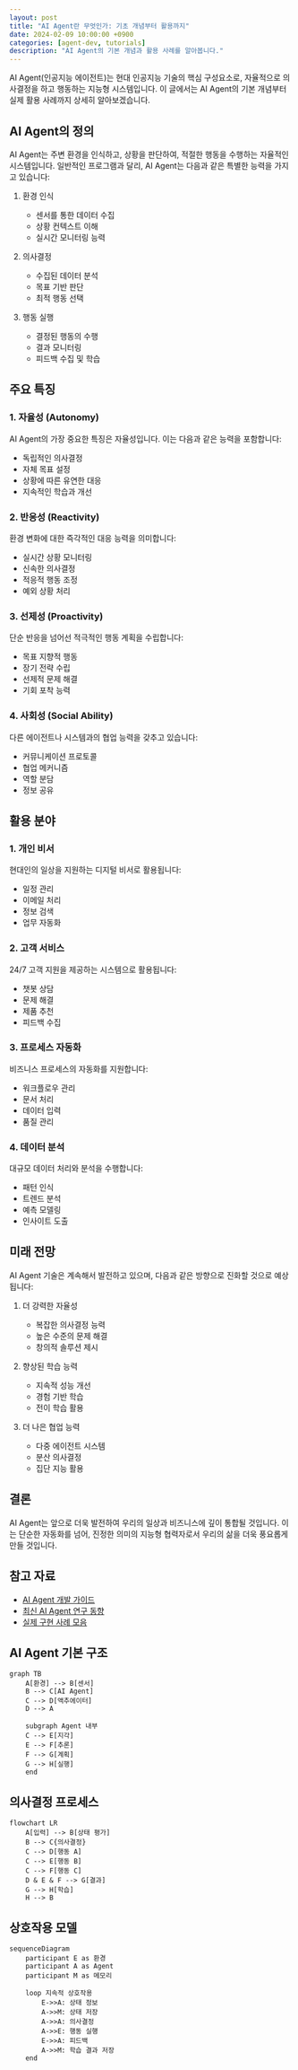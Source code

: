```yaml
---
layout: post
title: "AI Agent란 무엇인가: 기초 개념부터 활용까지"
date: 2024-02-09 10:00:00 +0900
categories: [agent-dev, tutorials]
description: "AI Agent의 기본 개념과 활용 사례를 알아봅니다."
---
```


AI Agent(인공지능 에이전트)는 현대 인공지능 기술의 핵심 구성요소로, 자율적으로 의사결정을 하고 행동하는 지능형 시스템입니다. 이 글에서는 AI Agent의 기본 개념부터 실제 활용 사례까지 상세히 알아보겠습니다.

## AI Agent의 정의

AI Agent는 주변 환경을 인식하고, 상황을 판단하여, 적절한 행동을 수행하는 자율적인 시스템입니다. 일반적인 프로그램과 달리, AI Agent는 다음과 같은 특별한 능력을 가지고 있습니다:

1. 환경 인식
   - 센서를 통한 데이터 수집
   - 상황 컨텍스트 이해
   - 실시간 모니터링 능력

2. 의사결정
   - 수집된 데이터 분석
   - 목표 기반 판단
   - 최적 행동 선택

3. 행동 실행
   - 결정된 행동의 수행
   - 결과 모니터링
   - 피드백 수집 및 학습

## 주요 특징

### 1. 자율성 (Autonomy)
AI Agent의 가장 중요한 특징은 자율성입니다. 이는 다음과 같은 능력을 포함합니다:
- 독립적인 의사결정
- 자체 목표 설정
- 상황에 따른 유연한 대응
- 지속적인 학습과 개선

### 2. 반응성 (Reactivity)
환경 변화에 대한 즉각적인 대응 능력을 의미합니다:
- 실시간 상황 모니터링
- 신속한 의사결정
- 적응적 행동 조정
- 예외 상황 처리

### 3. 선제성 (Proactivity)
단순 반응을 넘어선 적극적인 행동 계획을 수립합니다:
- 목표 지향적 행동
- 장기 전략 수립
- 선제적 문제 해결
- 기회 포착 능력

### 4. 사회성 (Social Ability)
다른 에이전트나 시스템과의 협업 능력을 갖추고 있습니다:
- 커뮤니케이션 프로토콜
- 협업 메커니즘
- 역할 분담
- 정보 공유

## 활용 분야

### 1. 개인 비서
현대인의 일상을 지원하는 디지털 비서로 활용됩니다:
- 일정 관리
- 이메일 처리
- 정보 검색
- 업무 자동화

### 2. 고객 서비스
24/7 고객 지원을 제공하는 시스템으로 활용됩니다:
- 챗봇 상담
- 문제 해결
- 제품 추천
- 피드백 수집

### 3. 프로세스 자동화
비즈니스 프로세스의 자동화를 지원합니다:
- 워크플로우 관리
- 문서 처리
- 데이터 입력
- 품질 관리

### 4. 데이터 분석
대규모 데이터 처리와 분석을 수행합니다:
- 패턴 인식
- 트렌드 분석
- 예측 모델링
- 인사이트 도출

## 미래 전망

AI Agent 기술은 계속해서 발전하고 있으며, 다음과 같은 방향으로 진화할 것으로 예상됩니다:

1. 더 강력한 자율성
   - 복잡한 의사결정 능력
   - 높은 수준의 문제 해결
   - 창의적 솔루션 제시

2. 향상된 학습 능력
   - 지속적 성능 개선
   - 경험 기반 학습
   - 전이 학습 활용

3. 더 나은 협업 능력
   - 다중 에이전트 시스템
   - 분산 의사결정
   - 집단 지능 활용

## 결론

AI Agent는 앞으로 더욱 발전하여 우리의 일상과 비즈니스에 깊이 통합될 것입니다. 이는 단순한 자동화를 넘어, 진정한 의미의 지능형 협력자로서 우리의 삶을 더욱 풍요롭게 만들 것입니다.

## 참고 자료
- [AI Agent 개발 가이드](https://example.com)
- [최신 AI Agent 연구 동향](https://example.com)
- [실제 구현 사례 모음](https://example.com)

## AI Agent 기본 구조

```mermaid
graph TB
    A[환경] --> B[센서]
    B --> C[AI Agent]
    C --> D[액추에이터]
    D --> A
    
    subgraph Agent 내부
    C --> E[지각]
    E --> F[추론]
    F --> G[계획]
    G --> H[실행]
    end
```

## 의사결정 프로세스

```mermaid
flowchart LR
    A[입력] --> B[상태 평가]
    B --> C{의사결정}
    C --> D[행동 A]
    C --> E[행동 B]
    C --> F[행동 C]
    D & E & F --> G[결과]
    G --> H[학습]
    H --> B
```

## 상호작용 모델

```mermaid
sequenceDiagram
    participant E as 환경
    participant A as Agent
    participant M as 메모리
    
    loop 지속적 상호작용
        E->>A: 상태 정보
        A->>M: 상태 저장
        A->>A: 의사결정
        A->>E: 행동 실행
        E->>A: 피드백
        A->>M: 학습 결과 저장
    end
``` 